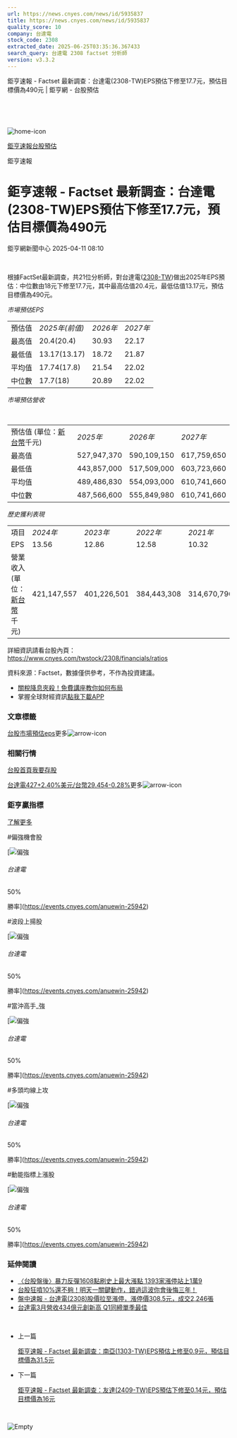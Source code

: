 ```yaml
---
url: https://news.cnyes.com/news/id/5935837
title: https://news.cnyes.com/news/id/5935837
quality_score: 10
company: 台達電
stock_code: 2308
extracted_date: 2025-06-25T03:35:36.367433
search_query: 台達電 2308 factset 分析師
version: v3.3.2
---
```


鉅亨速報 - Factset 最新調查：台達電(2308-TW)EPS預估下修至17.7元，預估目標價為490元 | 鉅亨網 - 台股預估

‌

‌

![home-icon](/assets/icons/breadCrumb/symbol-icon-home.svg)

[鉅亨速報](/news/cat/anue_live)[台股預估](/news/cat/tw_forecast)

鉅亨速報

# 鉅亨速報 - Factset 最新調查：台達電(2308-TW)EPS預估下修至17.7元，預估目標價為490元

鉅亨網新聞中心 2025-04-11 08:10

‌

根據FactSet最新調查，共21位分析師，對台達電([2308-TW](https://www.cnyes.com/twstock/2308))做出2025年EPS預估：中位數由18元下修至17.7元，其中最高估值20.4元，最低估值13.17元，預估目標價為490元。

*市場預估EPS*

|  |  |  |  |
| --- | --- | --- | --- |
| 預估值 | *2025年(前值)* | *2026年* | *2027年* |
| 最高值 | 20.4(20.4) | 30.93 | 22.17 |
| 最低值 | 13.17(13.17) | 18.72 | 21.87 |
| 平均值 | 17.74(17.8) | 21.54 | 22.02 |
| 中位數 | 17.7(18) | 20.89 | 22.02 |

*市場預估營收*

‌

|  |  |  |  |
| --- | --- | --- | --- |
| 預估值 (單位：[新台幣](https://invest.cnyes.com/forex/detail/usdtwd)千元) | *2025年* | *2026年* | *2027年* |
| 最高值 | 527,947,370 | 590,109,150 | 617,759,650 |
| 最低值 | 443,857,000 | 517,509,000 | 603,723,660 |
| 平均值 | 489,486,830 | 554,093,000 | 610,741,660 |
| 中位數 | 487,566,600 | 555,849,980 | 610,741,660 |

*歷史獲利表現*

|  |  |  |  |  |
| --- | --- | --- | --- | --- |
| 項目 | *2024年* | *2023年* | *2022年* | *2021年* |
| EPS | 13.56 | 12.86 | 12.58 | 10.32 |
| 營業收入 (單位：[新台幣](https://invest.cnyes.com/forex/detail/usdtwd)千元) | 421,147,557 | 401,226,501 | 384,443,308 | 314,670,796 |

詳細資訊請看台股內頁：  
<https://www.cnyes.com/twstock/2308/financials/ratios>

資料來源：Factset，數據僅供參考，不作為投資建議。

* [關稅降息夾殺！免費講座教你如何布局](https://www.rsc.com.tw/Cnyes_RSC/SeminarBooking2025InvestmentOutlook.aspx?utm_source=anue&utm_medium=usstocks_end)
* 掌握全球財經資訊[點我下載APP](http://www.cnyes.com/app/?utm_source=mweb&utm_medium=HamMenuBanner&utm_campaign=fixed&utm_content=entr)

### 文章標籤

[台股](https://news.cnyes.com/tag/台股 "台股")[市場預估](https://news.cnyes.com/tag/市場預估 "市場預估")[eps](https://news.cnyes.com/tag/eps "eps")更多![arrow-icon](/assets/icons/arrows/arrow-down.svg)

### 相關行情

[台股首頁](https://www.cnyes.com/twstock)[我要存股](https://supr.link/8OHaU)

[台達電427+2.40%](https://www.cnyes.com/twstock/2308)[美元/台幣29.454-0.28%](https://invest.cnyes.com/forex/detail/USDTWD)更多![arrow-icon](/assets/icons/arrows/arrow-down.svg)

### 鉅亨贏指標

[了解更多](https://events.cnyes.com/anuewin-25942)

#偏強機會股

[![偏強](/assets/icons/win-indicator/long.svg)

###### 台達電

50%

勝率](https://events.cnyes.com/anuewin-25942)

#波段上揚股

[![偏強](/assets/icons/win-indicator/long.svg)

###### 台達電

50%

勝率](https://events.cnyes.com/anuewin-25942)

#當沖高手\_強

[![偏強](/assets/icons/win-indicator/long.svg)

###### 台達電

50%

勝率](https://events.cnyes.com/anuewin-25942)

#多頭均線上攻

[![偏強](/assets/icons/win-indicator/long.svg)

###### 台達電

50%

勝率](https://events.cnyes.com/anuewin-25942)

#動能指標上漲股

[![偏強](/assets/icons/win-indicator/long.svg)

###### 台達電

50%

勝率](https://events.cnyes.com/anuewin-25942)

### 延伸閱讀

* [〈台股盤後〉暴力反彈1608點刷史上最大漲點 1393家漲停站上1萬9](/news/id/5933911)
* [台股狂噴10%還不夠！明天一關鍵動作，錯過這波你會後悔三年！](/news/id/5933732)
* [盤中速報 - 台達電(2308)股價拉至漲停，漲停價308.5元，成交2,246張](/news/id/5932782)
* [台達電3月營收434億元創新高 Q1同締單季最佳](/news/id/5931760)

‌

* 上一篇

  [鉅亨速報 - Factset 最新調查：南亞(1303-TW)EPS預估上修至0.9元，預估目標價為31.5元](/news/id/5936155)
* 下一篇

  [鉅亨速報 - Factset 最新調查：友達(2409-TW)EPS預估下修至0.14元，預估目標價為16元](/news/id/5935398)

‌

![Empty](/assets/icons/skeleton/empty-image.svg)

‌